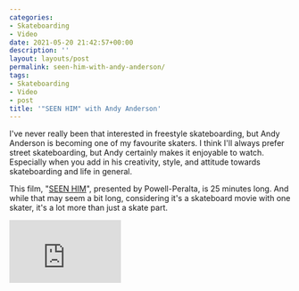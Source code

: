 ```yaml
---
categories:
- Skateboarding
- Video
date: 2021-05-20 21:42:57+00:00
description: ''
layout: layouts/post
permalink: seen-him-with-andy-anderson/
tags:
- Skateboarding
- Video
- post
title: '"SEEN HIM" with Andy Anderson'
---
```


I've never really been that interested in freestyle skateboarding, but Andy Anderson is becoming one of my favourite skaters. I think I'll always prefer street skateboarding, but Andy certainly makes it enjoyable to watch. Especially when you add in his creativity, style, and attitude towards skateboarding and life in general.

This film, "[SEEN HIM](https://www.youtube.com/watch?v=-bpsHh5nwe4)", presented by Powell-Peralta, is 25 minutes long. And while that may seem a bit long, considering it's a skateboard movie with one skater, it's a lot more than just a skate part.

<iframe width="200" height="113" src="https://www.youtube.com/embed/-bpsHh5nwe4?feature=oembed" frameborder="0" allow="accelerometer; autoplay; clipboard-write; encrypted-media; gyroscope; picture-in-picture" allowfullscreen></iframe>